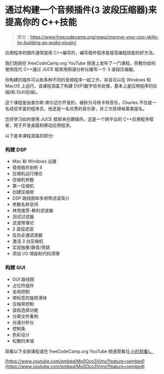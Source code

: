 # 通过构建一个音频插件(3 波段压缩器)来提高你的 C++技能

> 原文：<https://www.freecodecamp.org/news/improve-your-cpp-skills-by-building-an-audio-plugin/>

应用程序的插件通常是用 C++编写的，编写插件程序是提高编程技能的好方法。

我们刚刚在 freeCodeCamp.org YouTube 频道上发布了一门课程，将教你如何使用现代 C++通过 JUCE 框架用频谱分析仪编写一个 3 波段压缩器。

你构建的插件可以和多种不同的音频程序一起工作，并且可以在 Windows 和 MacOS 上运行。该课程涵盖了构建 DSP(数字信号处理，基本上是应用程序的后端)和 GUI(前端)。

这个课程是由查尔斯·席尔迈尔开发的，被称为马特卡特音乐。Charles 不仅是一名经验丰富的程序员，他还是一名优秀的音乐家，并三次获得格莱美提名。

您将学习如何使用 JUCE 框架来创建插件。这是一个跨平台的 C++应用程序框架，用于开发桌面和移动应用程序。

以下是本课程涵盖的部分:

### 构建 DSP

*   Mac 和 Windows 设置
*   音频插件剖析 4
*   压缩机运行理论
*   压缩机参数
*   第一压缩机
*   创建压缩带
*   DSP 路线图和多频带滤波简介
*   参数名称空间
*   林克维茨-赖利滤波器
*   测试过滤器
*   滤波带理论
*   3 波段滤波
*   反向全通滤波器
*   激活 3 台压缩机
*   实现独奏/静音/旁路
*   添加 I/O 增益和代码清理

### 构建 GUI

*   GUI 路线图
*   占位符组件
*   全局控制
*   带标签的旋转滑块
*   压缩带控制
*   波段选择功能
*   分离文件重构
*   光谱分析仪
*   控制条
*   色彩设计
*   松散的末端

观看以下全部课程或在 freeCodeCamp.org YouTube 频道观看[(5 小时观看)。](https://youtu.be/Mo0Oco3Vimo)

[https://www.youtube.com/embed/Mo0Oco3Vimo?feature=oembed](https://www.youtube.com/embed/Mo0Oco3Vimo?feature=oembed)